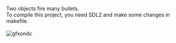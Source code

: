 Two objects fire many bullets. <br>
To compile this project, you need SDL2 and make some changes in makefile.
<br><br>
![gfxondc](https://github.com/user-attachments/assets/9634ba34-c117-464e-ac64-0649ed3cab23)
